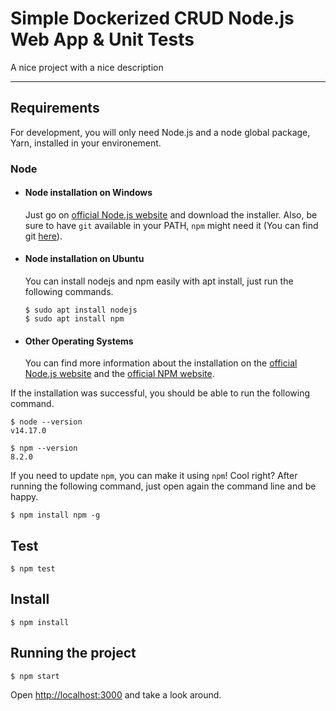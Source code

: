 # Simple Dockerized CRUD Node.js Web App & Unit Tests

A nice project with a nice description

---
## Requirements

For development, you will only need Node.js and a node global package, Yarn, installed in your environement.

### Node
- #### Node installation on Windows

  Just go on [official Node.js website](https://nodejs.org/) and download the installer.
Also, be sure to have `git` available in your PATH, `npm` might need it (You can find git [here](https://git-scm.com/)).

- #### Node installation on Ubuntu

  You can install nodejs and npm easily with apt install, just run the following commands.

      $ sudo apt install nodejs
      $ sudo apt install npm

- #### Other Operating Systems
  You can find more information about the installation on the [official Node.js website](https://nodejs.org/) and the [official NPM website](https://npmjs.org/).

If the installation was successful, you should be able to run the following command.

    $ node --version
    v14.17.0

    $ npm --version
    8.2.0

If you need to update `npm`, you can make it using `npm`! Cool right? After running the following command, just open again the command line and be happy.

    $ npm install npm -g

## Test

    $ npm test

## Install

    $ npm install

## Running the project

    $ npm start


Open [http://localhost:3000](http://localhost:3000) and take a look around.
